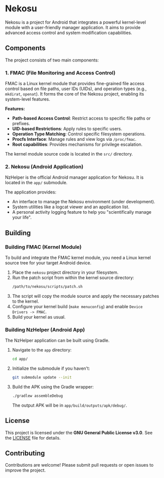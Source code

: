 # Nekosu

Nekosu is a project for Android that integrates a powerful kernel-level module with a user-friendly manager application. It aims to provide advanced access control and system modification capabilities.

## Components

The project consists of two main components:

### 1. FMAC (File Monitoring and Access Control)

FMAC is a Linux kernel module that provides fine-grained file access control based on file paths, user IDs (UIDs), and operation types (e.g., `mkdirat`, `openat`). It forms the core of the Nekosu project, enabling its system-level features.

**Features:**

*   **Path-based Access Control**: Restrict access to specific file paths or prefixes.
*   **UID-based Restrictions**: Apply rules to specific users.
*   **Operation Type Matching**: Control specific filesystem operations.
*   **Procfs Interface**: Manage rules and view logs via `/proc/fmac`.
*   **Root capabilities**: Provides mechanisms for privilege escalation.

The kernel module source code is located in the `src/` directory.

### 2. Nekosu (Android Application)

NzHelper is the official Android manager application for Nekosu. It is located in the `app/` submodule.

The application provides:
*   An interface to manage the Nekosu environment (under development).
*   System utilities like a logcat viewer and an application list.
*   A personal activity logging feature to help you "scientifically manage your life".

## Building

### Building FMAC (Kernel Module)

To build and integrate the FMAC kernel module, you need a Linux kernel source tree for your target Android device.

1.  Place the `nekosu` project directory in your filesystem.
2.  Run the patch script from within the kernel source directory:
    ```bash
    /path/to/nekosu/scripts/patch.sh
    ```
3.  The script will copy the module source and apply the necessary patches to the kernel.
4.  Configure your kernel build (`make menuconfig`) and enable `Device Drivers -> FMAC`.
5.  Build your kernel as usual.

### Building NzHelper (Android App)

The NzHelper application can be built using Gradle.

1.  Navigate to the `app` directory:
    ```bash
    cd app/
    ```
2.  Initialize the submodule if you haven't:
    ```bash
    git submodule update --init
    ```
3.  Build the APK using the Gradle wrapper:
    ```bash
    ./gradlew assembleDebug
    ```
    The output APK will be in `app/build/outputs/apk/debug/`.

## License

This project is licensed under the **GNU General Public License v3.0**. See the [LICENSE](LICENSE) file for details.

## Contributing

Contributions are welcome! Please submit pull requests or open issues to improve the project.
